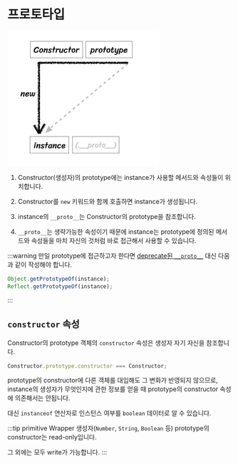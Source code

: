 # 프로토타입

![Prototype Diagram](../image/prototype_diagram.png)

1. Constructor(생성자)의 prototype에는 instance가 사용할 메서드와 속성들이 위치합니다.

2. Constructor를 `new` 키워드와 함께 호출하면 instance가 생성됩니다.

3. instance의 `__proto__`는 Constructor의 prototype을 참조합니다.

4. `__proto__`는 생략가능한 속성이기 때문에 instance는 prototype에 정의된 메서드와 속성들을 마치 자신의 것처럼 바로 접근해서 사용할 수 있습니다.

:::warning
만일 prototype에 접근하고자 한다면 [deprecate된 `__proto__`](https://developer.mozilla.org/en-US/docs/Web/JavaScript/Reference/Global_Objects/Object/proto) 대신 다음과 같이 작성해야 합니다.

```js
Object.getPrototypeOf(instance);
Reflect.getPrototypeOf(instance);
```

:::

## `constructor` 속성

Constructor의 prototype 객체의 `constructor` 속성은 생성자 자기 자신을 참조합니다.

```js
Constructor.prototype.constructor === Constructor;
```

prototype의 constructor에 다른 객체를 대입해도 그 변화가 반영되지 않으므로, instance의 생성자가 무엇인지에 관한 정보를 얻을 때 prototype의 constructor 속성에 의존해서는 안됩니다.

대신 `instanceof` 연산자로 인스턴스 여부를 `boolean` 데이터로 알 수 있습니다.

:::tip
primitive Wrapper 생성자(`Number`, `String`, `Boolean` 등) prototype의 constructor는 read-only입니다.

그 외에는 모두 write가 가능합니다.
:::
